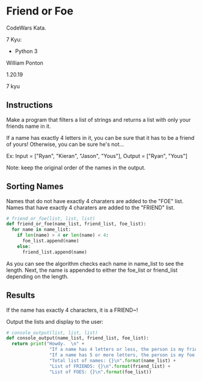 # Friend or Foe

CodeWars Kata.

7 Kyu:

* Python 3

William Ponton

1.20.19

7 kyu

## Instructions

Make a program that filters a list of strings and returns a list with only your friends name in it.

If a name has exactly 4 letters in it, you can be sure that it has to be a friend of yours! Otherwise, you can be sure he's not...

Ex: Input = ["Ryan", "Kieran", "Jason", "Yous"], Output = ["Ryan", "Yous"]

Note: keep the original order of the names in the output.

## Sorting Names

Names that do not have exactly 4 charaters are added to the "FOE" list.
Names that  have exactly 4 charaters are added to the "FRIEND" list.

```python
# friend_or_foe(list, list, list)
def friend_or_foe(name_list, friend_list, foe_list):
  for name in name_list:
    if len(name) > 4 or len(name) < 4:
      foe_list.append(name)
    else:
      friend_list.append(name)
```

As you can see the algorithm checks each name in name_list to see the length.
Next, the name is appended to either the foe_list or friend_list depending on the length.

## Results

If the name has exactly 4 characters, it is a FRIEND~!

Output the lists and display to the user:

```python
# console_output(list, list, list)
def console_output(name_list, friend_list, foe_list):
  return print("Howdy.  \n" +
                "If a name has 4 letters or less, the person is my friend.\n" +
                "If a name has 5 or more letters, the person is my foe.\n\n" +
                "Total list of names: {}\n".format(name_list) +
                "List of FRIENDS: {}\n".format(friend_list) +
                "List of FOES: {}\n".format(foe_list))
```
